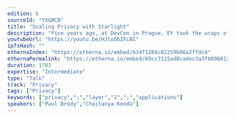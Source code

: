 ```yaml
---
edition: 6
sourceId: "YXGMCB"
title: "Scaling Privacy with Starlight"
description: "Five years ago, at DevCon in Prague, EY took the wraps off Nightfall, our open source public domain approach to privacy. Now it's live on Ethereum as a layer 2 privacy-enabled ZK-optimistic roll-up solution called Polygon Nightfall.  That's only half the story though - we also need private smart contracts.  This talk will cover our roadmap to that end, including our newest tool in development (also open source) called Starlight."
youtubeUrl: "https://youtu.be/HJtoGbZFLNI"
ipfsHash: ""
ethernaIndex: "https://etherna.io/embed/634f1268c02259b06a2ffdc4"
ethernaPermalink: "https://etherna.io/embed/69cc7115ad8cadec3a3f8096012897d5db7a604e3bd43210697b9f378387d582"
duration: 1703
expertise: "Intermediate"
type: "Talk"
track: "Privacy"
tags: ["Privacy"]
keywords: ["privacy",";","layer","2",";","applications"]
speakers: ["Paul Brody","Chaitanya Konda"]
---
```

